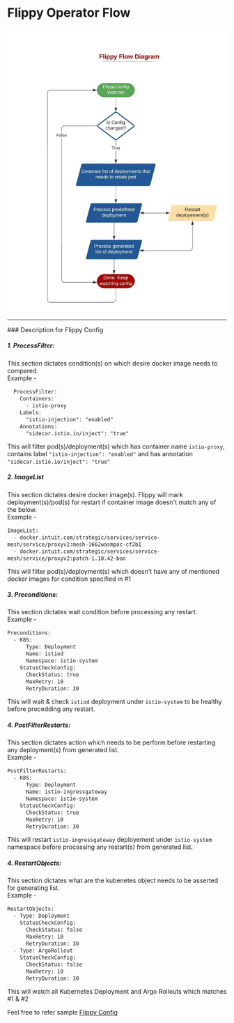 # Flippy Operator Flow

![Block Diagram](FlowDiagram.jpeg)
<HR>
### Description for Flippy Config

##### 1. ProcessFilter:
This section dictates condition(s) on which desire docker image needs to compared.<br>
Example -
```
  ProcessFilter:
    Containers:
      - istio-proxy
    Labels:
      "istio-injection": "enabled"
    Annotations:
      "sidecar.istio.io/inject": "true"
```
This will filter pod(s)/deployment(s) which  has container name `istio-proxy`, contains label `"istio-injection": "enabled"` and has annotation `"sidecar.istio.io/inject": "true"`
##### 2. ImageList
This section dictates desire docker image(s). Flippy will mark deployment(s)/pod(s) for restart if container image doesn't match any of the below.<br>
Example -
  ```
  ImageList:
    - docker.intuit.com/strategic/services/service-mesh/service/proxyv2:mesh-1662wasmpoc-cf2b1
    - docker.intuit.com/strategic/services/service-mesh/service/proxyv2:patch-1.10.42-boo

  ```    
This will filter pod(s)/deployment(s) which doesn't have any of mentioned docker images for condition specified in #1
##### 3. Preconditions:
This section dictates wait condition before processing any restart. <br>
Example -
  ```
  Preconditions:
    - K8S:
        Type: Deployment
        Name: istiod
        Namespace: istio-system
      StatusCheckConfig:
        CheckStatus: true
        MaxRetry: 10
        RetryDuration: 30
  ```
This will wait & check `istiod` deployment under `istio-system` to be healthy before procedding any restart.
##### 4. PostFilterRestarts:
This section dictates action which needs to be perform before restarting any deployment(s) from generated list. <br>
Example -
  ```
  PostFilterRestarts:
    - K8S:
        Type: Deployment
        Name: istio-ingressgateway
        Namespace: istio-system
      StatusCheckConfig:
        CheckStatus: true
        MaxRetry: 10
        RetryDuration: 30
  ```
This will restart `istio-ingressgateway` deployement under `istio-system` namespace before processing any restart(s) from generated list.
##### 4. RestartObjects:
This section dictates what are the kubenetes object needs to be asserted for generating list.<br>
Example -
  ```
  RestartObjects:
    - Type: Deployment
      StatusCheckConfig:
        CheckStatus: false
        MaxRetry: 10
        RetryDuration: 30
    - Type: ArgoRollout
      StatusCheckConfig:
        CheckStatus: false
        MaxRetry: 10
        RetryDuration: 30
  ```
This will watch all Kubernetes Deployment and Argo Rollouts which matches  #1 & #2

 Feel free to refer sample [Flippy Config](../sample/sample.yaml)
